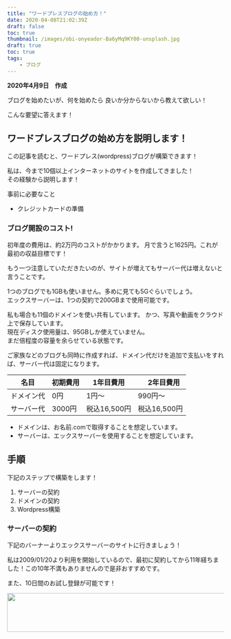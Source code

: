 ```yaml
---
title: "ワードプレスブログの始め方！"
date: 2020-04-08T21:02:39Z
draft: false
toc: true
thumbnail: /images/obi-onyeador-Ba6yMq9KY00-unsplash.jpg
draft: true
toc: true
tags:
    - ブログ
---
```


**2020年4月9日　作成**

ブログを始めたいが、何を始めたら
良いか分からないから教えて欲しい！

こんな要望に答えます！

<!--more-->

## ワードプレスブログの始め方を説明します！

この記事を読むと、ワードプレス(wordpress)ブログが構築できます！

私は、今まで10個以上インターネットのサイトを作成してきました！  
その経験から説明します！  

事前に必要なこと
- クレジットカードの準備

### ブログ開設のコスト!

初年度の費用は、約2万円のコストがかかります。
月で言うと1625円。これが最初の収益目標です！

もう一つ注意していただきたいのが、サイトが増えてもサーバー代は増えないと言うことです。

1つのブログでも1GBも使いません。多めに見ても5Gぐらいでしょう。  
エックスサーバーは、1つの契約で200GBまで使用可能です。  

私も場合も11個のドメインを使い共有しています。
かつ、写真や動画をクラウド上で保存しています。    
現在ディスク使用量は、95GBしか使えていません。  
まだ倍程度の容量を余らせている状態です。

ご家族などのブログも同時に作成すれば、ドメイン代だけを追加で支払いをすれば、サーバー代は固定になります。

|  名目  |  初期費用  | 1年目費用 |　2年目費用 |
| ---- | ---- | ---- | ---- |
|  ドメイン代  |  0円  | 1円〜 | 990円〜 |
|  サーバー代  |  3000円  | 税込16,500円 | 税込16,500円 |

* ドメインは、お名前.comで取得することを想定しています。
* サーバーは、エックスサーバーを使用することを想定しています。

## 手順

下記のステップで構築をします！
1. サーバーの契約
1. ドメインの契約
1.  Wordpress構築

### サーバーの契約

下記のバーナーよりエックスサーバーのサイトに行きましょう！

私は2009/01/20より利用を開始しているので、最初に契約してから11年経ちました！この10年不満もありませんので是非おすすめです。

また、10日間のお試し登録が可能です！

<a href="https://px.a8.net/svt/ejp?a8mat=1HPF89+G537TU+CO4+6BU5T" rel="nofollow">
<img border="0" width="728" height="90" alt="" src="https://www26.a8.net/svt/bgt?aid=090205785976&wid=007&eno=01&mid=s00000001642001063000&mc=1"></a>
<img border="0" width="1" height="1" src="https://www12.a8.net/0.gif?a8mat=1HPF89+G537TU+CO4+6BU5T" alt="">




